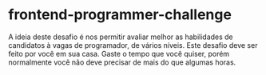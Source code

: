 # frontend-programmer-challenge
A ideia deste desafio é nos permitir avaliar melhor as habilidades de candidatos à vagas de programador, de vários níveis. Este desafio deve ser feito por você em sua casa. Gaste o tempo que você quiser, porém normalmente você não deve precisar de mais do que algumas horas.
